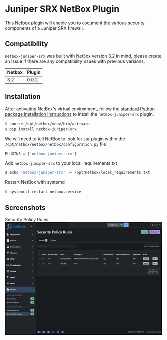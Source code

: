 # Juniper SRX NetBox Plugin

This [Netbox](https://github.com/cdot65/netbox-juniper-srx) plugin will enable you to document the various security components of a Juniper SRX firewall.

## Compatibility

`netbox-juniper-srx` was built with NetBox version 3.2 in mind, please create an Issue if there are any compatibility issues with previous versions.

| Netbox | Plugin |
|---|---|
| 3.2 | 0.0.2 |

## Installation

After activating NetBox's virtual environment, follow the [standard Python package installation instructions](https://packaging.python.org/en/latest/tutorials/installing-packages/#installing-from-pypi) to install the `netbox-juniper-srx` plugin.

```bash
$ source /opt/netbox/venv/bin/activate
$ pip install netbox-juniper-srx
```

We will need to tell NetBox to look for our plugin within the `/opt/netbox/netbox/netbox/configuration.py` file

```python
PLUGINS = ['netbox_juniper_srx']
```

Add `netbox-juniper-srx` to your local_requirements.txt

```bash
$ echo 'netbox-juniper-srx' >> /opt/netbox/local_requirements.txt
```

Restart NetBox with systemd

```bash
$ systemctl restart netbox.service
```

## Screenshots

Security Policy Rules
![Security Policy Rules](https://raw.githubusercontent.com/cdot65/netbox-juniper-srx/main/site/content/assets/images/security_policy_rules.png)
